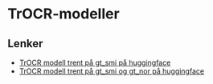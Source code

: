 # TrOCR-modeller


## Lenker 

- [TrOCR modell trent på gt_smi på huggingface](https://huggingface.co/Sprakbanken/tr_ocr_smi)
- [TrOCR modell trent på gt_smi og gt_nor på huggingface](https://huggingface.co/Sprakbanken/tr_ocr_nor_smi)
